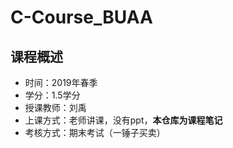 # C-Course_BUAA
## 课程概述

- 时间：2019年春季
- 学分：1.5学分
- 授课教师：刘禹
- 上课方式：老师讲课，没有ppt，**本仓库为课程笔记**
- 考核方式：期末考试（一锤子买卖）

